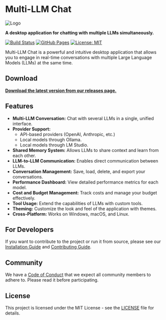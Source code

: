 # Multi-LLM Chat

![Logo](https://via.placeholder.com/150x150.png?text=Logo)

**A desktop application for chatting with multiple LLMs simultaneously.**

[![Build Status](https://github.com/jaysalomon/MultiLLM/actions/workflows/build-and-test.yml/badge.svg)](https://github.com/jaysalomon/MultiLLM/actions/workflows/build-and-test.yml)
[![GitHub Pages](https://img.shields.io/badge/Website-Live-green)](https://jaysalomon.github.io/MultiLLM/)
[![License: MIT](https://img.shields.io/badge/License-MIT-yellow.svg)](https://opensource.org/licenses/MIT)

Multi-LLM Chat is a powerful and intuitive desktop application that allows you to engage in real-time conversations with multiple Large Language Models (LLMs) at the same time.

## Download

[**Download the latest version from our releases page.**](https://github.com/jaysalomon/MultiLLM/releases)

## Features

- **Multi-LLM Conversation:** Chat with several LLMs in a single, unified interface.
- **Provider Support:**
  - API-based providers (OpenAI, Anthropic, etc.)
  - Local models through Ollama.
  - Local models through LM Studio.
- **Shared Memory System:** Allows LLMs to share context and learn from each other.
- **LLM-to-LLM Communication:** Enables direct communication between LLMs.
- **Conversation Management:** Save, load, delete, and export your conversations.
- **Performance Dashboard:** View detailed performance metrics for each model.
- **Cost and Budget Management:** Track costs and manage your budget effectively.
- **Tool Usage:** Extend the capabilities of LLMs with custom tools.
- **Theming:** Customize the look and feel of the application with themes.
- **Cross-Platform:** Works on Windows, macOS, and Linux.

## For Developers

If you want to contribute to the project or run it from source, please see our [Installation Guide](INSTALLATION.md) and [Contributing Guide](CONTRIBUTING.md).

## Community

We have a [Code of Conduct](CODE_OF_CONDUCT.md) that we expect all community members to adhere to. Please read it before participating.

## License

This project is licensed under the MIT License - see the [LICENSE](LICENSE) file for details.
